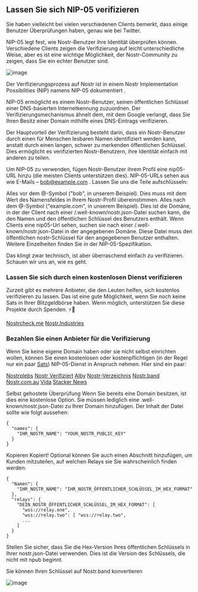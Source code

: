## Lassen Sie sich NIP-05 verifizieren

Sie haben vielleicht bei vielen verschiedenen Clients bemerkt, dass einige Benutzer Überprüfungen haben, genau wie bei Twitter.

NIP-05 legt fest, wie Nostr-Benutzer ihre Identität überprüfen können. Verschiedene Clients zeigen die Verifizierung 
auf leicht unterschiedliche Weise, aber es ist eine wichtige Möglichkeit, der Nostr-Community zu zeigen, dass Sie ein echter 
Benutzer sind.

![image](https://user-images.githubusercontent.com/1324583/229061239-90369534-bd51-41b3-967c-2b0d2418fede.png)


Der Verifizierungsprozess auf Nostr ist in einem Nostr Implementation Possibilities (NIP) namens NIP-05 dokumentiert .

NIP-05 ermöglicht es einem Nostr-Benutzer, seinen öffentlichen Schlüssel einer DNS-basierten Internetkennung zuzuordnen. 
Der Verifizierungsmechanismus ähnelt dem, mit dem Google verlangt, dass Sie Ihren Besitz einer Domain mithilfe eines DNS-Eintrags 
verifizieren.

Der Hauptvorteil der Verifizierung besteht darin, dass ein Nostr-Benutzer durch einen für Menschen lesbaren Namen identifiziert
werden kann, anstatt durch einen langen, schwer zu merkenden öffentlichen Schlüssel. Dies ermöglicht es verifizierten Nostr-Benutzern, 
ihre Identität einfach mit anderen zu teilen.

Um NIP-05 zu verwenden, fügen Nostr-Benutzer ihrem Profil eine nip05-URL hinzu (die meisten Clients unterstützen dies). 
NIP-05-URLs sehen aus wie E-Mails – bob@example.com . Lassen Sie uns die Teile aufschlüsseln:

Alles vor dem @-Symbol ("bob", in unserem Beispiel). Dies muss mit dem Wert des Namensfeldes in Ihrem Nostr-Profil übereinstimmen.
Alles nach dem @-Symbol ("example.com", in unserem Beispiel). Dies ist die Domäne, in der der Client nach 
einer /.well-known/nostr.json-Datei suchen kann, die den Namen und den öffentlichen Schlüssel des Benutzers enthält.
Wenn Clients eine nip05-Url sehen, suchen sie nach einer /.well-known/nostr.json-Datei in der angegebenen Domäne. Diese Datei 
muss den öffentlichen nostr-Schlüssel für den angegebenen Benutzer enthalten. Weitere Einzelheiten finden Sie in der NIP-05-Spezifikation.

Das klingt zwar technisch, ist aber überraschend einfach zu verifizieren. Schauen wir uns an, wie es geht.


### Lassen Sie sich durch einen kostenlosen Dienst verifizieren
Zurzeit gibt es mehrere Anbieter, die den Leuten helfen, sich kostenlos verifizieren zu lassen. Das ist eine gute Möglichkeit, wenn 
Sie noch keine Sats in Ihrer Blitzgeldbörse haben. Wenn möglich, unterstützen Sie diese Projekte durch Spenden. ⚡🤙

[Nostrcheck.me](https://nostrcheck.me/)
[Nostr.Industries](https://nostr.industries/)

### Bezahlen Sie einen Anbieter für die Verifizierung
Wenn Sie keine eigene Domain haben oder sie nicht selbst einrichten wollen, können Sie einen kostenlosen oder kostenpflichtigen 
(in der Regel nur ein paar [Sats](https://coinmarketcap.com/alexandria/glossary/satoshi-sats)) NIP-05-Dienst in Anspruch nehmen. Hier sind ein paar:

[Nostrplebs](https://nostrplebs.com/)
[Nostr Verifiziert](https://nostr.how/nostrverified.com)
[Alby](https://nostr.how/getalby.com)
[Nostr-Verzeichnis](https://nostr.directory/)
[Nostr.band](https://nip05.nostr.band/)
[Nostr.com.au](https://nostr.com.au/)
[Vida](https://vida.page/)
[Stacker News](https://stacker.news/)

Selbst gehostete Überprüfung
Wenn Sie bereits eine Domain besitzen, ist dies eine kostenlose Option. Sie müssen lediglich eine .well-known/nostr.json-Datei 
zu Ihrer Domain hinzufügen. Der Inhalt der Datei sollte wie folgt aussehen:
```
{
  "names": {
    "IHR_NOSTR_NAME": "YOUR_NOSTR_PUBLIC_KEY"
  }
}
```
Kopieren
Kopiert!
Optional können Sie auch einen Abschnitt hinzufügen, um Kunden mitzuteilen, auf welchen Relays sie Sie wahrscheinlich finden werden:
```
{
  "Namen": {
    "IHR_NOSTR_NAME": "IHR_NOSTR_ÖFFENTLICHER_SCHLÜSSEL_IM_HEX_FORMAT"
  },
  "relays": {
    "DEIN_NOSTR_ÖFFENTLICHER_SCHLÜSSEL_IM_HEX_FORMAT": [
      "wss://relay.one",
      "wss://relay.two": [ "wss://relay.two",
      ...
    ]
  }
}
```

Stellen Sie sicher, dass Sie die Hex-Version Ihres öffentlichen Schlüssels in Ihrer nostr.json-Datei verwenden. 
Dies ist die Version des Schlüssels, die nicht mit npub beginnt.

Sie können Ihren Schlüssel auf Nostr.band konvertieren

![image](https://user-images.githubusercontent.com/1324583/229072297-994fc9af-118d-4001-b4eb-5e4c82c04949.png)


